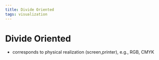 ```yaml
---
title: Divide Oriented
tags: visualization
---
```


# Divide Oriented
- corresponds to physical realization (screen,printer), e.g., RGB, CMYK


